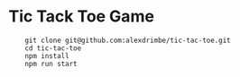 # Tic Tack Toe Game

```
    git clone git@github.com:alexdrimbe/tic-tac-toe.git
    cd tic-tac-toe
    npm install
    npm run start
```
